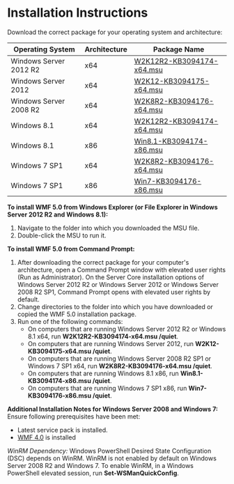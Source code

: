 # Installation Instructions

Download the correct package for your operating system and architecture:

| Operating System	     | Architecture | Package Name              | 
|------------------------|--------------|---------------------------| 
| Windows Server 2012 R2 | x64 			| [W2K12R2-KB3094174-x64.msu](http://go.microsoft.com/fwlink/?LinkId=717507) | 
| Windows Server 2012	 | x64			| [W2K12-KB3094175-x64.msu](http://go.microsoft.com/fwlink/?LinkId=717506) | 
| Windows Server 2008 R2 | x64			| [W2K8R2-KB3094176-x64.msu](http://go.microsoft.com/fwlink/?LinkId=717504) |
| Windows 8.1            | x64          | [W2K12R2-KB3094174-x64.msu](http://go.microsoft.com/fwlink/?LinkId=717507) |
| Windows 8.1            | x86          | [Win8.1-KB3094174-x86.msu](http://go.microsoft.com/fwlink/?LinkID=717963) |
| Windows 7 SP1          | x64          | [W2K8R2-KB3094176-x64.msu](http://go.microsoft.com/fwlink/?LinkId=717504) |
| Windows 7 SP1          | x86          | [Win7-KB3094176-x86.msu](http://go.microsoft.com/fwlink/?LinkID=717962) |


**To install WMF 5.0 from Windows Explorer (or File Explorer in Windows Server 2012 R2 and Windows 8.1):**
1. Navigate to the folder into which you downloaded the MSU file.
2. Double-click the MSU to run it.

**To install WMF 5.0 from Command Prompt:** 
1. After downloading the correct package for your computer's architecture, open a Command Prompt window with elevated user rights (Run as Administrator). On the Server Core installation options of Windows Server 2012 R2 or Windows Server 2012 or Windows Server 2008 R2 SP1, Command Prompt opens with elevated user rights by default.
2. Change directories to the folder into which you have downloaded or copied the WMF 5.0 installation package.
3. Run one of the following commands:
	- On computers that are running Windows Server 2012 R2 or Windows 8.1 x64, run **W2K12R2-KB3094174-x64.msu /quiet**.
	- On computers that are running Windows Server 2012, run **W2K12-KB3094175-x64.msu /quiet**.
	- On computers that are running Windows Server 2008 R2 SP1 or Windows 7 SP1 x64, run **W2K8R2-KB3094176-x64.msu /quiet**.
	- On computers that are running Windows 8.1 x86, run **Win8.1-KB3094174-x86.msu /quiet**.
	- On computers that are running Windows 7 SP1 x86, run **Win7-KB3094176-x86.msu /quiet**.

**Additional Installation Notes for Windows Server 2008 and Windows 7:**
Ensure following prerequisites have been met:
- Latest service pack is installed.
- [WMF 4.0](http://www.microsoft.com/en-us/download/details.aspx?id=40855) is installed

*WinRM Dependency:*
Windows PowerShell Desired State Configuration (DSC) depends on WinRM. WinRM is not enabled by default on Windows Server 2008 R2 and Windows 7. To enable WinRM, in a Windows PowerShell elevated session, run **Set-WSManQuickConfig**.


